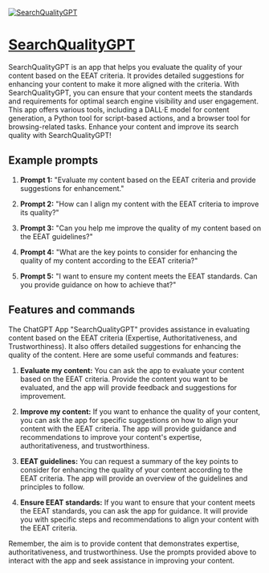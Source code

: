 [![SearchQualityGPT](https://files.oaiusercontent.com/file-HERq1cH8oJg9yzvmQhmWtvRX?se=2123-10-16T06%3A18%3A50Z&sp=r&sv=2021-08-06&sr=b&rscc=max-age%3D31536000%2C%20immutable&rscd=attachment%3B%20filename%3Da33001f9-2272-4886-beae-30a087a1f309.png&sig=1oJ0y5/5NznjKz%2BpAmiE9l/jDZ4AxkfE2Rk5N8BCFoo%3D)](https://chat.openai.com/g/g-sUTYyc8J0-searchqualitygpt)

# [SearchQualityGPT](https://chat.openai.com/g/g-sUTYyc8J0-searchqualitygpt)

SearchQualityGPT is an app that helps you evaluate the quality of your content based on the EEAT criteria. It provides detailed suggestions for enhancing your content to make it more aligned with the criteria. With SearchQualityGPT, you can ensure that your content meets the standards and requirements for optimal search engine visibility and user engagement. This app offers various tools, including a DALL·E model for content generation, a Python tool for script-based actions, and a browser tool for browsing-related tasks. Enhance your content and improve its search quality with SearchQualityGPT!

## Example prompts

1. **Prompt 1:** "Evaluate my content based on the EEAT criteria and provide suggestions for enhancement."

2. **Prompt 2:** "How can I align my content with the EEAT criteria to improve its quality?"

3. **Prompt 3:** "Can you help me improve the quality of my content based on the EEAT guidelines?"

4. **Prompt 4:** "What are the key points to consider for enhancing the quality of my content according to the EEAT criteria?"

5. **Prompt 5:** "I want to ensure my content meets the EEAT standards. Can you provide guidance on how to achieve that?"

## Features and commands

The ChatGPT App "SearchQualityGPT" provides assistance in evaluating content based on the EEAT criteria (Expertise, Authoritativeness, and Trustworthiness). It also offers detailed suggestions for enhancing the quality of the content. Here are some useful commands and features:

1. **Evaluate my content:** You can ask the app to evaluate your content based on the EEAT criteria. Provide the content you want to be evaluated, and the app will provide feedback and suggestions for improvement.

2. **Improve my content:** If you want to enhance the quality of your content, you can ask the app for specific suggestions on how to align your content with the EEAT criteria. The app will provide guidance and recommendations to improve your content's expertise, authoritativeness, and trustworthiness.

3. **EEAT guidelines:** You can request a summary of the key points to consider for enhancing the quality of your content according to the EEAT criteria. The app will provide an overview of the guidelines and principles to follow.

4. **Ensure EEAT standards:** If you want to ensure that your content meets the EEAT standards, you can ask the app for guidance. It will provide you with specific steps and recommendations to align your content with the EEAT criteria.

Remember, the aim is to provide content that demonstrates expertise, authoritativeness, and trustworthiness. Use the prompts provided above to interact with the app and seek assistance in improving your content.